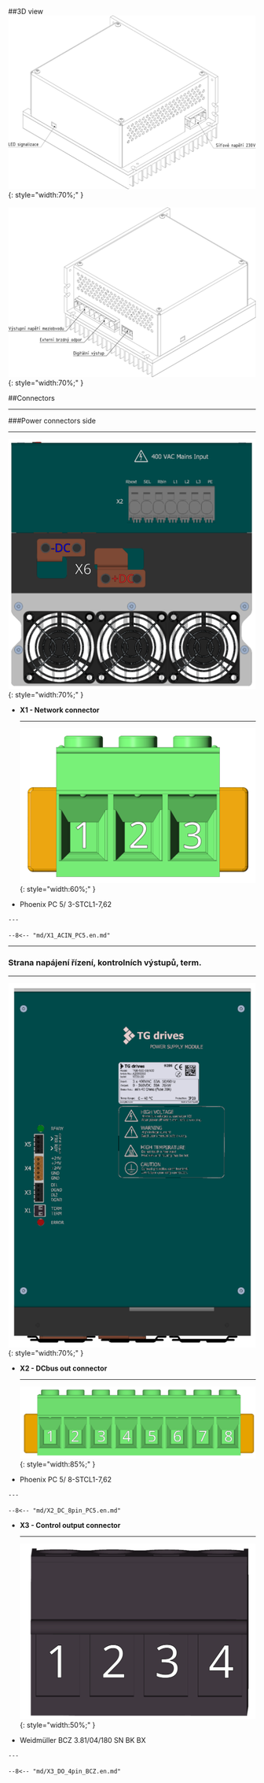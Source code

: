 ##3D view
![3D view IO side](../img/IOside.svg){: style="width:70%;" }
<br>
<br>
![3D view FB side](../img/MotSide.svg){: style="width:70%;" }

##Connectors
___
###Power connectors side
___

![PWR connections](../../../../source/img/TGS-560-50_100_PWR.svg){: style="width:70%;" }


<div class="grid cards" markdown>

-   **X1 - Network connector**

    ---
	
	![PWR connector](../../../../source/img/1778078.svg){: style="width:60%;" }

-    Phoenix PC 5/ 3-STCL1-7,62

	---
	
	--8<-- "md/X1_ACIN_PC5.en.md"

</div>
  
___
### Strana napájení řízení, kontrolních výstupů, term.
___

![Motor/Feedback connectors](../../../../source/img/TGS-560-50_100_Top.svg){: style="width:70%;" }

<div class="grid cards" markdown>

-   **X2 - DCbus out connector**

    ---
	
	![DCout connector](../../../../source/img/1778120.svg){: style="width:85%;" }

-    Phoenix PC 5/ 8-STCL1-7,62

	---

	--8<-- "md/X2_DC_8pin_PC5.en.md"

-   **X3 - Control output connector**

    ---
	
	![DO](../../../../source/img/1792790000.svg){: style="width:50%;" }

-    Weidmüller BCZ 3.81/04/180 SN BK BX

    ---

	--8<-- "md/X3_DO_4pin_BCZ.en.md"
	
</div>


